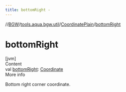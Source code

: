 ```yaml
---
title: bottomRight -
---
```

//[BGW](../../../index.md)/[tools.aqua.bgw.util](../index.md)/[CoordinatePlain](index.md)/[bottomRight](bottom-right.md)



# bottomRight  
[jvm]  
Content  
val [bottomRight](bottom-right.md): [Coordinate](../-coordinate/index.md)  
More info  


Bottom right corner coordinate.

  



